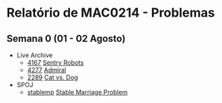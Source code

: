 # Relatório de MAC0214 - Problemas

## Semana 0 (01 - 02 Agosto)
- Live Archive
	- [4167](Yan/icpc/4197.cpp) [Sentry Robots](https://icpcarchive.ecs.baylor.edu/index.php?option=com_onlinejudge&Itemid=8&page=show_problem&problem=4167)
	- [4277](Yan/icpc/4277.cpp) [Admiral](https://icpcarchive.ecs.baylor.edu/index.php?option=com_onlinejudge&Itemid=8&page=show_problem&problem=4277)
	- [2289](Yan/icpc/2289.cpp) [Cat vs. Dog](https://icpcarchive.ecs.baylor.edu/index.php?option=com_onlinejudge&Itemid=8&page=show_problem&problem=2289)
- SPOJ
	- [stablemp](Yan/spoj/stablemp.cpp) [Stable Marriage Problem](http://www.spoj.com/problems/STABLEMP/)

